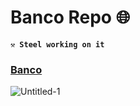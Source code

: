 # Banco Repo 🌐

**`⚒️ Steel working on it `**<br>
### <a href="https://github.com/rafael17cordeiro/Calculadora-vb.net.git">Banco</a>
![Untitled-1](https://user-images.githubusercontent.com/59150464/213033687-a64da807-5fae-49b0-bf3e-36fde33ef13a.jpg)

